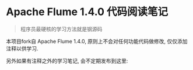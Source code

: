 # Apache Flume 1.4.0 代码阅读笔记

> 程序员最硬核的学习方法就是钢源码

本项目fork自 Apache Flume 1.4.0, 原则上不会对任何功能代码做修改, 仅仅添加注释以供学习.

另外如果有注释之外的学习笔记, 会不定期发布到这里:


